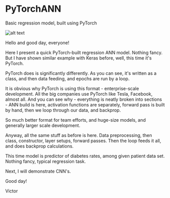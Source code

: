 # PyTorchANN
Basic regression model, built using PyTorch

![alt text](http://url/to/img.png)

Hello and good day, everyone!

Here I present a quick PyTorch-built regression ANN model. Nothing fancy. But I have shown similar example with Keras before, well, this time it's PyTorch.

PyTorch does is significantly differently. As you can see, it's written as a class, and then data feeding, and epochs are run by a loop.

It is obvious why PyTorch is using this format - enterprise-scale development. All the big companies use PyTorch like Tesla, Facebook, almost all. And you can see why - everything is neatly broken into sections - ANN build is here, activation functions are separately, forward pass is built by hand, then we loop through our data, and backprop.

So much better format for team efforts, and huge-size models, and generally larger scale development.

Anyway, all the same stuff as before is here. Data preprocessing, then class, constructor, layer setups, forward passes. Then the loop feeds it all, and does backprop calculations.

This time model is predictor of diabetes rates, among given patient data set. Nothing fancy, typical regression task.

Next, I will demonstrate CNN's.

Good day!

Victor
